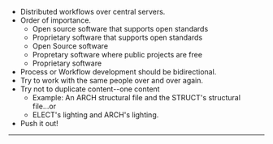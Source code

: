  - Distributed workflows over central servers.
 - Order of importance.
	 - Open source software that supports open standards
	 - Proprietary software that supports open standards
	 - Open Source software
	 - Propretary software where public projects are free
	 - Proprietary software
 - Process or Workflow development should be bidirectional.
 - Try to work with the same people over and over again.
 - Try not to duplicate content--one content
   - Example: An ARCH structural file and the STRUCT's structural file...or
   - ELECT's lighting and ARCH's lighting.
 - Push it out!


----------


